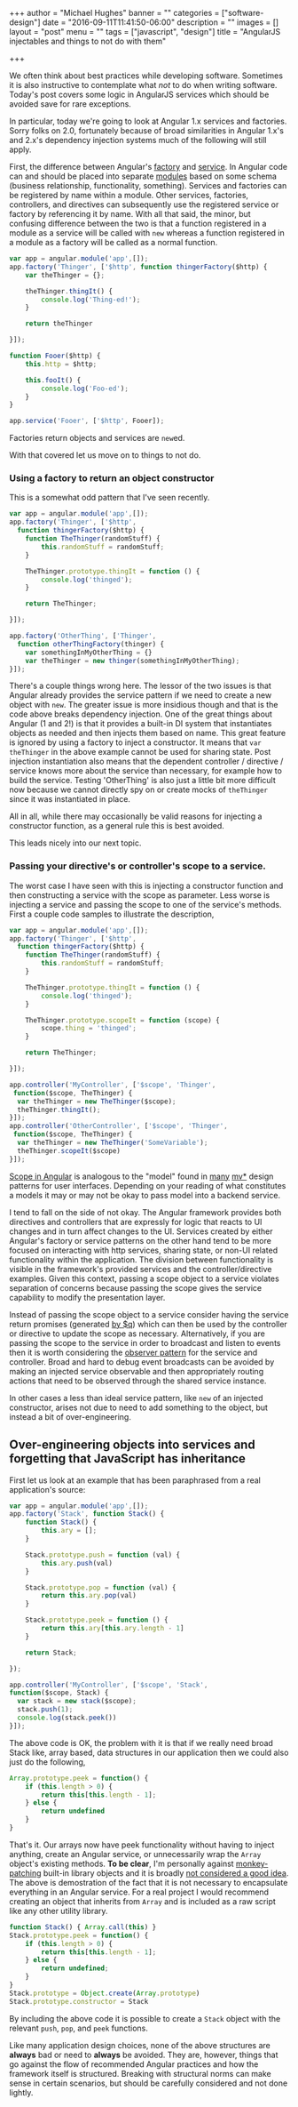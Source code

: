 +++
author = "Michael Hughes"
banner = ""
categories = ["software-design"]
date = "2016-09-11T11:41:50-06:00"
description = ""
images = []
layout = "post"
menu = ""
tags = ["javascript", "design"]
title = "AngularJS injectables and things to not do with them"

+++

We often think about best practices while developing software. Sometimes it is also instructive to contemplate what *not* to do when writing software. Today's post
covers some logic in AngularJS services which should be avoided save for rare exceptions.

<!--more-->

In particular, today we're going to look at Angular 1.x services and factories. Sorry folks on 2.0, fortunately because of broad similarities in Angular 1.x's and 2.x's dependency
injection systems much of the following will still apply. 

First, the difference between Angular's [factory][2] and [service][3]. In Angular code can and should be placed into separate [modules][1] based on some schema (business relationship, functionality, something).
Services and factories can be registered by name within a module. Other services, factories, controllers, and directives can subsequently use the registered service or factory by referencing it by name.
With all that said, the minor, but confusing difference between the two is that a function registered in a module as a service will be called with `new` whereas a function registered in a module as a
factory will be called as a normal function.

```javascript
var app = angular.module('app',[]);
app.factory('Thinger', ['$http', function thingerFactory($http) {
    var theThinger = {};

    theThinger.thingIt() {
        console.log('Thing-ed!');
    }

    return theThinger

}]);

function Fooer($http) {
    this.http = $http;

    this.fooIt() {
        console.log('Foo-ed');
    }
}

app.service('Fooer', ['$http', Fooer]);
```

Factories return objects and services are `new`ed. 

With that covered let us move on to things to not do.

### Using a **factory** to return an object constructor ###

This is a somewhat odd pattern that I've seen recently. 

```javascript
var app = angular.module('app',[]);
app.factory('Thinger', ['$http', 
  function thingerFactory($http) {
    function TheThinger(randomStuff) {
        this.randomStuff = randomStuff;
    } 

    TheThinger.prototype.thingIt = function () {
        console.log('thinged');
    }

    return TheThinger;

}]);

app.factory('OtherThing', ['Thinger', 
  function otherThingFactory(thinger) {
    var somethingInMyOtherThing = {}
    var theThinger = new thinger(somethingInMyOtherThing);
}]);
```

There's a couple things wrong here. The lessor of the two issues is that Angular already provides the service pattern 
if we need to create a new object with `new`. The greater issue is more insidious though and that is the code above breaks
dependency injection. One of the great things about Angular (1 and 2!) is that it provides a built-in DI system that instantiates
objects as needed and then injects them based on name. This great feature is ignored by using a factory
to inject a constructor. It means that `var theThinger` in the above example cannot be used for sharing state. Post
injection instantiation also means that the dependent controller / directive / service knows more about the service than necessary, for example 
how to build the service. Testing 'OtherThing' is also just a little bit more difficult now because we cannot directly spy on or create mocks
of `theThinger` since it was instantiated in place.

All in all, while there may occasionally be valid reasons for injecting a constructor function, as a general rule this is best avoided.

This leads nicely into our next topic.

### Passing your directive's or controller's scope to a service.

The worst case I have seen with this is injecting a constructor function and then constructing a service with the scope as parameter. Less worse is
injecting a service and passing the scope to one of the service's methods. First a couple code samples to illustrate the description,

```javascript
var app = angular.module('app',[]);
app.factory('Thinger', ['$http', 
  function thingerFactory($http) {
    function TheThinger(randomStuff) {
        this.randomStuff = randomStuff;
    } 

    TheThinger.prototype.thingIt = function () {
        console.log('thinged');
    }

    TheThinger.prototype.scopeIt = function (scope) {
        scope.thing = 'thinged';
    }

    return TheThinger;

}]);

app.controller('MyController', ['$scope', 'Thinger',
 function($scope, TheThinger) {
  var theThinger = new TheThinger($scope);
  theThinger.thingIt();
}]);
app.controller('OtherController', ['$scope', 'Thinger',
 function($scope, TheThinger) {
  var theThinger = new TheThinger('SomeVariable');
  theThinger.scopeIt($scope)
}]);
```

[Scope in Angular][6] is analogous to the "model" found in [many][4] [mv*][5] design patterns for user interfaces. Depending on your reading
of what constitutes a models it may or may not be okay to pass model into a backend service.

I tend to fall on the side of not okay. The Angular framework provides both directives and controllers that are expressly for logic that
reacts to UI changes and in turn affect changes to the UI. Services created by either Angular's factory or service patterns on the other hand 
tend to be more focused on interacting with http services, sharing state, or non-UI related functionality within the application. The division
between functionality is visible in the framework's provided services and the controller/directive examples. Given this context, passing a scope
object to a service violates separation of concerns because passing the scope gives the service capability to modify the presentation layer.

Instead of passing the scope object to a service consider having the service return promises (generated [by $q][7]) which can then be used by
the controller or directive to update the scope as necessary. Alternatively, if you are passing the scope to the service in order to broadcast and
listen to events then it is worth considering the [observer pattern][8] for the service and controller. Broad and hard to debug event broadcasts
can be avoided by making an injected service observable and then appropriately routing actions that need to be observed through the shared service 
instance. 

In other cases a less than ideal service pattern, like `new` of an injected constructor, arises not due to need to add something to the object, but
instead a bit of over-engineering.

## Over-engineering objects into services and forgetting that JavaScript has inheritance

First let us look at an example that has been paraphrased from a real application's source:

```javascript
var app = angular.module('app',[]);
app.factory('Stack', function Stack() {
    function Stack() {
        this.ary = [];
    } 

    Stack.prototype.push = function (val) {
        this.ary.push(val)
    }

    Stack.prototype.pop = function (val) {
        return this.ary.pop(val)
    }

    Stack.prototype.peek = function () {
        return this.ary[this.ary.length - 1]
    }

    return Stack;

});

app.controller('MyController', ['$scope', 'Stack', 
function($scope, Stack) {
  var stack = new stack($scope);
  stack.push(1);
  console.log(stack.peek())
}]);

```

The above code is OK, the problem with it is that if we really need broad Stack like, array based, data structures in our application
then we could also just do the following,

```javascript
Array.prototype.peek = function() { 
    if (this.length > 0) { 
        return this[this.length - 1]; 
    } else { 
        return undefined 
    } 
}
```

That's it. Our arrays now have peek functionality without having to inject anything, create an Angular service, or unnecessarily wrap
the `Array` object's existing methods. **To be clear**, I'm personally against [monkey-patching][9] built-in library objects and it is
broadly [not considered a good idea][10]. The above is demostration of the fact that it is not necessary to encapsulate everything in an Angular service.
For a real project I would recommend creating an object that inherits from `Array` and is included as a raw script like any other utility library.

```javascript
function Stack() { Array.call(this) }
Stack.prototype.peek = function() { 
    if (this.length > 0) { 
        return this[this.length - 1];
    } else {
        return undefined;
    }
}
Stack.prototype = Object.create(Array.prototype)
Stack.prototype.constructor = Stack
```

By including the above code it is possible to create a `Stack` object with the relevant `push`, `pop`, and `peek` functions.

Like many application design choices, none of the above structures are **always** bad or need to **always** be avoided. They are, however,
things that go against the flow of recommended Angular practices and how the framework itself is structured. Breaking with structural 
norms can make sense in certain scenarios, but should be carefully considered and not done lightly.

[1]:https://docs.angularjs.org/api/ng/type/angular.Module "Angular Module"
[2]:https://docs.angularjs.org/api/auto/service/$provide#factory "module.factory"
[3]:https://docs.angularjs.org/api/auto/service/$provide#service "module.service"
[4]:https://en.wikipedia.org/wiki/Model%E2%80%93view%E2%80%93controller "MVC"
[5]:https://en.wikipedia.org/wiki/Model%E2%80%93view%E2%80%93viewmodel "MVVM"
[6]:https://docs.angularjs.org/guide/scope "Angular Scope"
[7]:https://docs.angularjs.org/api/ng/service/$q "Angular $q"
[8]:https://en.wikipedia.org/wiki/Observer_pattern "Observer Pattern"
[9]:https://en.wikipedia.org/wiki/Monkey_patch
[10]:https://developer.mozilla.org/en-US/docs/Web/JavaScript/Inheritance_and_the_prototype_chain#Bad_practice_Extension_of_native_prototypes 
